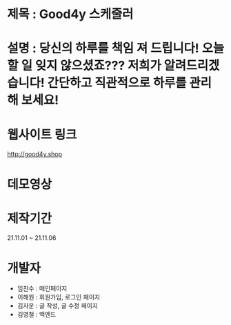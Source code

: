 # 제목 : Good4y 스케줄러

# 설명 : 당신의 하루를 책임 져 드립니다! 오늘 할 일 잊지 않으셨죠??? 저희가 알려드리겠습니다! 간단하고 직관적으로 하루를 관리 해 보세요!

# 웹사이트 링크
http://good4y.shop

# 데모영상 

# 제작기간
21.11.01 ~ 21.11.06

# 개발자
- 임찬수 : 메인페이지
- 이해원 : 회원가입, 로그인 페이지
- 김자운 : 글 작성, 글 수정 페이지
- 김영철 : 백엔드

